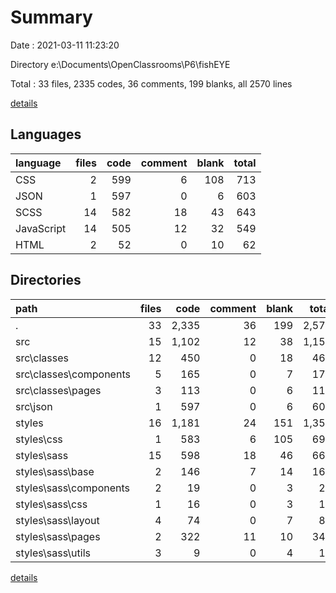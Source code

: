 # Summary

Date : 2021-03-11 11:23:20

Directory e:\Documents\OpenClassrooms\P6\fishEYE

Total : 33 files,  2335 codes, 36 comments, 199 blanks, all 2570 lines

[details](details.md)

## Languages
| language | files | code | comment | blank | total |
| :--- | ---: | ---: | ---: | ---: | ---: |
| CSS | 2 | 599 | 6 | 108 | 713 |
| JSON | 1 | 597 | 0 | 6 | 603 |
| SCSS | 14 | 582 | 18 | 43 | 643 |
| JavaScript | 14 | 505 | 12 | 32 | 549 |
| HTML | 2 | 52 | 0 | 10 | 62 |

## Directories
| path | files | code | comment | blank | total |
| :--- | ---: | ---: | ---: | ---: | ---: |
| . | 33 | 2,335 | 36 | 199 | 2,570 |
| src | 15 | 1,102 | 12 | 38 | 1,152 |
| src\classes | 12 | 450 | 0 | 18 | 468 |
| src\classes\components | 5 | 165 | 0 | 7 | 172 |
| src\classes\pages | 3 | 113 | 0 | 6 | 119 |
| src\json | 1 | 597 | 0 | 6 | 603 |
| styles | 16 | 1,181 | 24 | 151 | 1,356 |
| styles\css | 1 | 583 | 6 | 105 | 694 |
| styles\sass | 15 | 598 | 18 | 46 | 662 |
| styles\sass\base | 2 | 146 | 7 | 14 | 167 |
| styles\sass\components | 2 | 19 | 0 | 3 | 22 |
| styles\sass\css | 1 | 16 | 0 | 3 | 19 |
| styles\sass\layout | 4 | 74 | 0 | 7 | 81 |
| styles\sass\pages | 2 | 322 | 11 | 10 | 343 |
| styles\sass\utils | 3 | 9 | 0 | 4 | 13 |

[details](details.md)